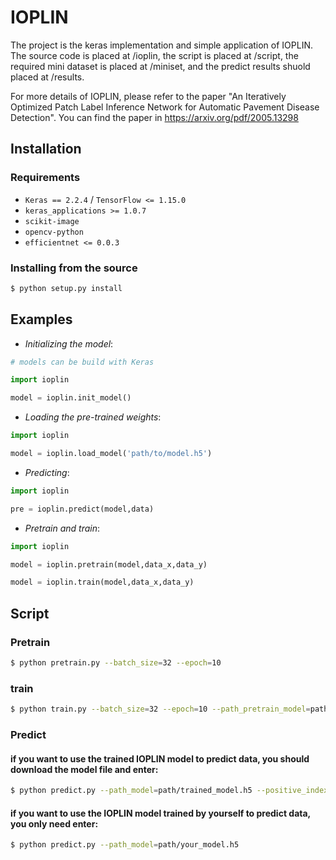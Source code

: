 # IOPLIN 
The project is the keras implementation and simple application of IOPLIN. The source code is placed at /ioplin, the script is placed at /script, the required mini dataset is placed at /miniset, and the predict results shuold placed at /results.

For more details of IOPLIN, please refer to the paper "An Iteratively Optimized Patch Label Inference Network for Automatic Pavement Disease Detection". You can find the paper in https://arxiv.org/pdf/2005.13298

## Installation

### Requirements

* `Keras == 2.2.4` / `TensorFlow <= 1.15.0`
* `keras_applications >= 1.0.7`
* `scikit-image`
* `opencv-python`
* `efficientnet <= 0.0.3`

### Installing from the source

```bash
$ python setup.py install
```

## Examples
* *Initializing the model*:

```python
# models can be build with Keras

import ioplin

model = ioplin.init_model()  

```

* *Loading the pre-trained weights*:

```python
import ioplin

model = ioplin.load_model('path/to/model.h5')
```

* *Predicting*:

```python
import ioplin

pre = ioplin.predict(model,data)
```

* *Pretrain and train*:

```python
import ioplin

model = ioplin.pretrain(model,data_x,data_y)

model = ioplin.train(model,data_x,data_y)
```

## Script

### Pretrain
```bash
$ python pretrain.py --batch_size=32 --epoch=10
```
### train
```bash
$ python train.py --batch_size=32 --epoch=10 --path_pretrain_model=path/pretrain_model.h5
```
### Predict

#### if you want to use the trained IOPLIN model to predict data, you should download the model file and  enter:
```bash
$ python predict.py --path_model=path/trained_model.h5 --positive_index=0 
```
#### if you want to use the IOPLIN model trained by yourself to predict data, you only need enter:
```bash
$ python predict.py --path_model=path/your_model.h5
```
